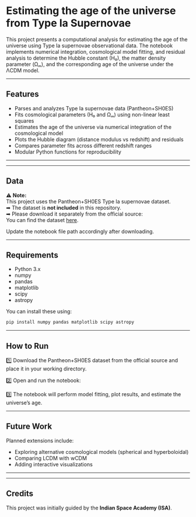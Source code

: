 # Estimating the age of the universe from Type Ia Supernovae

This project presents a computational analysis for estimating the age of the universe using Type Ia supernovae observational data. The notebook implements numerical integration, cosmological model fitting, and residual analysis to determine the Hubble constant (H₀), the matter density parameter (Ωₘ), and the corresponding age of the universe under the ΛCDM model. 

---

## Features

- Parses and analyzes Type Ia supernovae data (Pantheon+SH0ES)
- Fits cosmological parameters (H₀ and Ωₘ) using non-linear least squares
- Estimates the age of the universe via numerical integration of the cosmological model
- Plots the Hubble diagram (distance modulus vs redshift) and residuals
- Compares parameter fits across different redshift ranges
- Modular Python functions for reproducibility

---


---

## Data

⚠ **Note:**  
This project uses the Pantheon+SH0ES Type Ia supernovae dataset.  
➡ The dataset is **not included** in this repository.  
➡ Please download it separately from the official source:  
You can find the dataset [here](https://github.com/PantheonPlusSH0ES/DataRelease/blob/main/Pantheon%2B_Data/4_DISTANCES_AND_COVAR/Pantheon%2BSH0ES.dat).


Update the notebook file path accordingly after downloading.

---

## Requirements

- Python 3.x  
- numpy  
- pandas  
- matplotlib  
- scipy  
- astropy  

You can install these using:
```bash
pip install numpy pandas matplotlib scipy astropy
```

---

## How to Run

1️⃣ Download the Pantheon+SH0ES dataset from the official source and place it in your working directory.  

2️⃣ Open and run the notebook:

3️⃣ The notebook will perform model fitting, plot results, and estimate the universe’s age.

---

## Future Work

Planned extensions include:
- Exploring alternative cosmological models (spherical and hyperboloidal)
- Comparing LCDM with wCDM
- Adding interactive visualizations

---

---


## Credits

This project was initially guided by the **Indian Space Academy (ISA)**.
